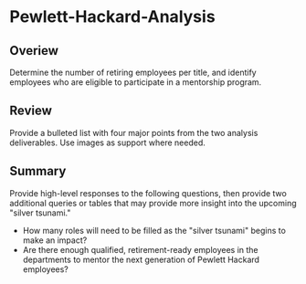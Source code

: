 # Pewlett-Hackard-Analysis

## Overiew

Determine the number of retiring employees per title, and identify employees who are eligible to participate in a mentorship program.

## Review

Provide a bulleted list with four major points from the two analysis deliverables. Use images as support where needed.

## Summary

Provide high-level responses to the following questions, then provide two additional queries or tables that may provide more insight into the upcoming "silver tsunami."

- How many roles will need to be filled as the "silver tsunami" begins to make an impact?
- Are there enough qualified, retirement-ready employees in the departments to mentor the next generation of Pewlett Hackard employees?
